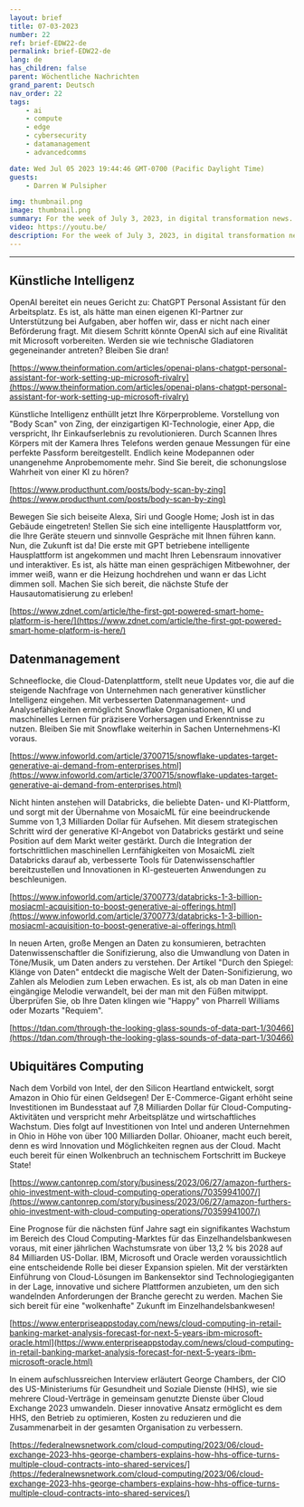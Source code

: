 ```yaml
---
layout: brief
title: 07-03-2023
number: 22
ref: brief-EDW22-de
permalink: brief-EDW22-de
lang: de
has_children: false
parent: Wöchentliche Nachrichten
grand_parent: Deutsch
nav_order: 22
tags:
    - ai
    - compute
    - edge
    - cybersecurity
    - datamanagement
    - advancedcomms

date: Wed Jul 05 2023 19:44:46 GMT-0700 (Pacific Daylight Time)
guests:
    - Darren W Pulsipher

img: thumbnail.png
image: thumbnail.png
summary: For the week of July 3, 2023, in digital transformation news. Is AI finding a replacement for Alexa and Siri? Can we hear our data? And where are the cloud service providers making it rain money?
video: https://youtu.be/
description: For the week of July 3, 2023, in digital transformation news. Is AI finding a replacement for Alexa and Siri? Can we hear our data? And where are the cloud service providers making it rain money?
---
```




---

## Künstliche Intelligenz

OpenAI bereitet ein neues Gericht zu: ChatGPT Personal Assistant für den Arbeitsplatz. Es ist, als hätte man einen eigenen KI-Partner zur Unterstützung bei Aufgaben, aber hoffen wir, dass er nicht nach einer Beförderung fragt. Mit diesem Schritt könnte OpenAI sich auf eine Rivalität mit Microsoft vorbereiten. Werden sie wie technische Gladiatoren gegeneinander antreten? Bleiben Sie dran!

[https://www.theinformation.com/articles/openai-plans-chatgpt-personal-assistant-for-work-setting-up-microsoft-rivalry](https://www.theinformation.com/articles/openai-plans-chatgpt-personal-assistant-for-work-setting-up-microsoft-rivalry)

Künstliche Intelligenz enthüllt jetzt Ihre Körperprobleme. Vorstellung von "Body Scan" von Zing, der einzigartigen KI-Technologie, einer App, die verspricht, Ihr Einkaufserlebnis zu revolutionieren. Durch Scannen Ihres Körpers mit der Kamera Ihres Telefons werden genaue Messungen für eine perfekte Passform bereitgestellt. Endlich keine Modepannen oder unangenehme Anprobemomente mehr. Sind Sie bereit, die schonungslose Wahrheit von einer KI zu hören?

[https://www.producthunt.com/posts/body-scan-by-zing](https://www.producthunt.com/posts/body-scan-by-zing)

Bewegen Sie sich beiseite Alexa, Siri und Google Home; Josh ist in das Gebäude eingetreten! Stellen Sie sich eine intelligente Hausplattform vor, die Ihre Geräte steuern und sinnvolle Gespräche mit Ihnen führen kann. Nun, die Zukunft ist da! Die erste mit GPT betriebene intelligente Hausplattform ist angekommen und macht Ihren Lebensraum innovativer und interaktiver. Es ist, als hätte man einen gesprächigen Mitbewohner, der immer weiß, wann er die Heizung hochdrehen und wann er das Licht dimmen soll. Machen Sie sich bereit, die nächste Stufe der Hausautomatisierung zu erleben!

[https://www.zdnet.com/article/the-first-gpt-powered-smart-home-platform-is-here/](https://www.zdnet.com/article/the-first-gpt-powered-smart-home-platform-is-here/)

## Datenmanagement

Schneeflocke, die Cloud-Datenplattform, stellt neue Updates vor, die auf die steigende Nachfrage von Unternehmen nach generativer künstlicher Intelligenz eingehen. Mit verbesserten Datenmanagement- und Analysefähigkeiten ermöglicht Snowflake Organisationen, KI und maschinelles Lernen für präzisere Vorhersagen und Erkenntnisse zu nutzen. Bleiben Sie mit Snowflake weiterhin in Sachen Unternehmens-KI voraus.

[https://www.infoworld.com/article/3700715/snowflake-updates-target-generative-ai-demand-from-enterprises.html](https://www.infoworld.com/article/3700715/snowflake-updates-target-generative-ai-demand-from-enterprises.html)

Nicht hinten anstehen will Databricks, die beliebte Daten- und KI-Plattform, und sorgt mit der Übernahme von MosaicML für eine beeindruckende Summe von 1,3 Milliarden Dollar für Aufsehen. Mit diesem strategischen Schritt wird der generative KI-Angebot von Databricks gestärkt und seine Position auf dem Markt weiter gestärkt. Durch die Integration der fortschrittlichen maschinellen Lernfähigkeiten von MosaicML zielt Databricks darauf ab, verbesserte Tools für Datenwissenschaftler bereitzustellen und Innovationen in KI-gesteuerten Anwendungen zu beschleunigen.

[https://www.infoworld.com/article/3700773/databricks-1-3-billion-mosiacml-acquisition-to-boost-generative-ai-offerings.html](https://www.infoworld.com/article/3700773/databricks-1-3-billion-mosiacml-acquisition-to-boost-generative-ai-offerings.html)

In neuen Arten, große Mengen an Daten zu konsumieren, betrachten Datenwissenschaftler die Sonifizierung, also die Umwandlung von Daten in Töne/Musik, um Daten anders zu verstehen. Der Artikel "Durch den Spiegel: Klänge von Daten" entdeckt die magische Welt der Daten-Sonifizierung, wo Zahlen als Melodien zum Leben erwachen. Es ist, als ob man Daten in eine eingängige Melodie verwandelt, bei der man mit den Füßen mitwippt. Überprüfen Sie, ob Ihre Daten klingen wie "Happy" von Pharrell Williams oder Mozarts "Requiem".

[https://tdan.com/through-the-looking-glass-sounds-of-data-part-1/30466](https://tdan.com/through-the-looking-glass-sounds-of-data-part-1/30466)

## Ubiquitäres Computing

Nach dem Vorbild von Intel, der den Silicon Heartland entwickelt, sorgt Amazon in Ohio für einen Geldsegen! Der E-Commerce-Gigant erhöht seine Investitionen im Bundesstaat auf 7,8 Milliarden Dollar für Cloud-Computing-Aktivitäten und verspricht mehr Arbeitsplätze und wirtschaftliches Wachstum. Dies folgt auf Investitionen von Intel und anderen Unternehmen in Ohio in Höhe von über 100 Milliarden Dollar. Ohioaner, macht euch bereit, denn es wird Innovation und Möglichkeiten regnen aus der Cloud. Macht euch bereit für einen Wolkenbruch an technischem Fortschritt im Buckeye State!

[https://www.cantonrep.com/story/business/2023/06/27/amazon-furthers-ohio-investment-with-cloud-computing-operations/70359941007/](https://www.cantonrep.com/story/business/2023/06/27/amazon-furthers-ohio-investment-with-cloud-computing-operations/70359941007/)

Eine Prognose für die nächsten fünf Jahre sagt ein signifikantes Wachstum im Bereich des Cloud Computing-Marktes für das Einzelhandelsbankwesen voraus, mit einer jährlichen Wachstumsrate von über 13,2 % bis 2028 auf 84 Milliarden US-Dollar. IBM, Microsoft und Oracle werden voraussichtlich eine entscheidende Rolle bei dieser Expansion spielen. Mit der verstärkten Einführung von Cloud-Lösungen im Bankensektor sind Technologiegiganten in der Lage, innovative und sichere Plattformen anzubieten, um den sich wandelnden Anforderungen der Branche gerecht zu werden. Machen Sie sich bereit für eine "wolkenhafte" Zukunft im Einzelhandelsbankwesen!

[https://www.enterpriseappstoday.com/news/cloud-computing-in-retail-banking-market-analysis-forecast-for-next-5-years-ibm-microsoft-oracle.html](https://www.enterpriseappstoday.com/news/cloud-computing-in-retail-banking-market-analysis-forecast-for-next-5-years-ibm-microsoft-oracle.html)

In einem aufschlussreichen Interview erläutert George Chambers, der CIO des US-Ministeriums für Gesundheit und Soziale Dienste (HHS), wie sie mehrere Cloud-Verträge in gemeinsam genutzte Dienste über Cloud Exchange 2023 umwandeln. Dieser innovative Ansatz ermöglicht es dem HHS, den Betrieb zu optimieren, Kosten zu reduzieren und die Zusammenarbeit in der gesamten Organisation zu verbessern.

[https://federalnewsnetwork.com/cloud-computing/2023/06/cloud-exchange-2023-hhs-george-chambers-explains-how-hhs-office-turns-multiple-cloud-contracts-into-shared-services/](https://federalnewsnetwork.com/cloud-computing/2023/06/cloud-exchange-2023-hhs-george-chambers-explains-how-hhs-office-turns-multiple-cloud-contracts-into-shared-services/)


